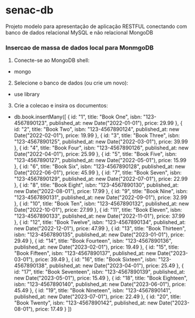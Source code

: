 # senac-db
Projeto modelo para apresentação de aplicação RESTFUL conectando com banco de dados relacional MySQL e não relacional MongoDB


### Insercao de massa de dados local para MonmgoDB

1. Conecte-se ao MongoDB shell:
 - mongo

2. Selecione o banco de dados (ou crie um novo):
 - use library

3. Crie a colecao e insira os documentos:
 - db.book.insertMany([
{ id: "1", title: "Book One", isbn: "123-4567890123", published_at: new Date("2022-01-01"), price: 29.99 },
{ id: "2", title: "Book Two", isbn: "123-4567890124", published_at: new Date("2022-02-01"), price: 19.99 },
{ id: "3", title: "Book Three", isbn: "123-4567890125", published_at: new Date("2022-03-01"), price: 39.99 },
{ id: "4", title: "Book Four", isbn: "123-4567890126", published_at: new Date("2022-04-01"), price: 25.99 },
{ id: "5", title: "Book Five", isbn: "123-4567890127", published_at: new Date("2022-05-01"), price: 15.99 },
{ id: "6", title: "Book Six", isbn: "123-4567890128", published_at: new Date("2022-06-01"), price: 45.99 },
{ id: "7", title: "Book Seven", isbn: "123-4567890129", published_at: new Date("2022-07-01"), price: 22.99 },
{ id: "8", title: "Book Eight", isbn: "123-4567890130", published_at: new Date("2022-08-01"), price: 17.99 },
{ id: "9", title: "Book Nine", isbn: "123-4567890131", published_at: new Date("2022-09-01"), price: 32.99 },
{ id: "10", title: "Book Ten", isbn: "123-4567890132", published_at: new Date("2022-10-01"), price: 27.99 },
{ id: "11", title: "Book Eleven", isbn: "123-4567890133", published_at: new Date("2022-11-01"), price: 37.99 },
{ id: "12", title: "Book Twelve", isbn: "123-4567890134", published_at: new Date("2022-12-01"), price: 47.99 },
{ id: "13", title: "Book Thirteen", isbn: "123-4567890135", published_at: new Date("2023-01-01"), price: 29.49 },
{ id: "14", title: "Book Fourteen", isbn: "123-4567890136", published_at: new Date("2023-02-01"), price: 19.49 },
{ id: "15", title: "Book Fifteen", isbn: "123-4567890137", published_at: new Date("2023-03-01"), price: 39.49 },
{ id: "16", title: "Book Sixteen", isbn: "123-4567890138", published_at: new Date("2023-04-01"), price: 25.49 },
{ id: "17", title: "Book Seventeen", isbn: "123-4567890139", published_at: new Date("2023-05-01"), price: 15.49 },
{ id: "18", title: "Book Eighteen", isbn: "123-4567890140", published_at: new Date("2023-06-01"), price: 45.49 },
{ id: "19", title: "Book Nineteen", isbn: "123-4567890141", published_at: new Date("2023-07-01"), price: 22.49 },
{ id: "20", title: "Book Twenty", isbn: "123-4567890142", published_at: new Date("2023-08-01"), price: 17.49 }
])
